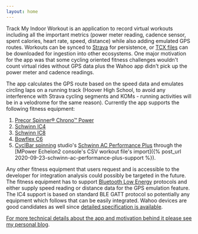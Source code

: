 ```yaml
---
layout: home
---
```

Track My Indoor Workout is an application to record virtual workouts including all the important metrics (power meter reading, cadence sensor, spent calories, heart rate, speed, distance) while also adding emulated GPS routes. Workouts can be synced to [Strava](https://www.strava.com/) for persistence, or [TCX files](https://en.wikipedia.org/wiki/Training_Center_XML) can be downloaded for ingestion into other ecosystems. One major motivation for the app was that some cycling oriented fitness challenges wouldn't count virtual rides without GPS data plus the Wahoo app didn't pick up the power meter and cadence readings.

The app calculates the GPS route based on the speed data and emulates circling laps on a running track (Hoover High School, to avoid any interference with Strava cycling segments and KOMs - running activities will be in a velodrome for the same reason). Currently the app supports the following fitness equipment:

1. [Precor Spinner® Chrono™ Power](https://www.precor.com/en-us/commercial/cardio/indoor-cycling/spinner-chrono-power)
1. [Schwinn IC4](https://www.schwinnfitness.com/ic4/100873.html)
1. [Schwinn IC8](https://global.schwinnfitness.com/en/ic8/100893.html)
1. [Bowflex C6](https://www.bowflex.com/bikes/c6/100894.html)
1. [CyclBar spinning](https://www.cyclebar.com/) studio's [Schwinn AC Performance Plus](https://www.amazon.com/AC-Performance-Plus-Indoor-Cycle/dp/B002KV942W) through the [MPower Echelon2 console's CSV workout file's import]({% post_url 2020-09-23-schwinn-ac-performance-plus-support %}).

Any other fitness equipment that users request and is accessible to the developer for integration analysis could possibly be targeted in the future. The fitness equipment has to support [Bluetooth Low Energy](https://en.wikipedia.org/wiki/Bluetooth_Low_Energy) protocols and either supply speed reading or distance data for the GPS emulation feature. The IC4 support is based on standard BLE GATT protocol so potentially any equipment which follows that can be easily integrated. Wahoo devices are good candidates as well since [detailed specification is available](https://pdftoword-converter.online/amp/converted/f081c419/wahoo-fitness-equipment-profile/kh3srp96arydxyn0kvv0yzu7rdvvqqhigou38rxhpdf.pdf).

[For more technical details about the app and motivation behind it please see my personal blog](https://csaba.page/blog/track-my-indoor-exercise.html).
